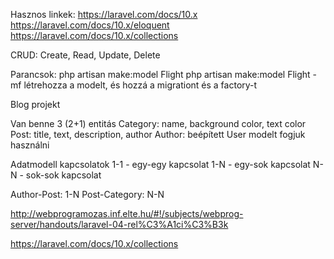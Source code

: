 Hasznos linkek:
https://laravel.com/docs/10.x
https://laravel.com/docs/10.x/eloquent
https://laravel.com/docs/10.x/collections

CRUD:
Create, Read, Update, Delete

Parancsok:
php artisan make:model Flight
php artisan make:model Flight -mf
létrehozza a modelt, és hozzá a migrationt és a factory-t

Blog projekt

Van benne 3 (2+1) entitás
Category: name, background color, text color
Post: title, text, description, author
Author: beépített User modelt fogjuk használni

Adatmodell kapcsolatok
1-1 - egy-egy kapcsolat
1-N - egy-sok kapcsolat
N-N - sok-sok kapcsolat

Author-Post: 1-N
Post-Category: N-N

http://webprogramozas.inf.elte.hu/#!/subjects/webprog-server/handouts/laravel-04-rel%C3%A1ci%C3%B3k

https://laravel.com/docs/10.x/collections